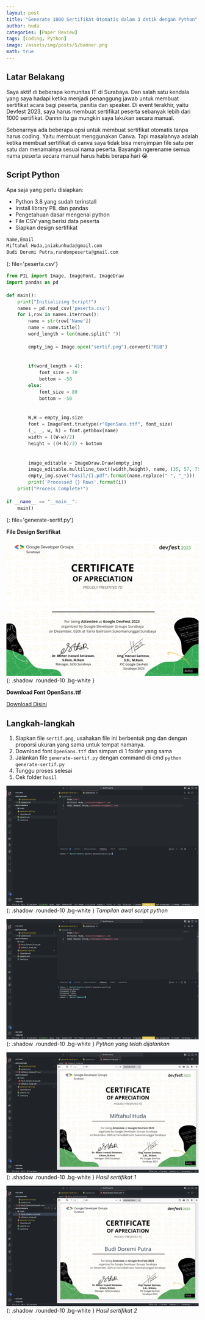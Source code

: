 ```yaml
---
layout: post
title: "Generate 1000 Sertifikat Otomatis dalam 3 detik dengan Python"
author: huda
categories: [Paper Review]
tags: [Coding, Python]
image: /assets/img/posts/5/banner.png
math: true
---
```

## Latar Belakang

Saya aktif di beberapa komunitas IT di Surabaya. Dan salah satu kendala yang saya hadapi ketika menjadi penanggung jawab untuk membuat sertifikat acara bagi peserta, panitia dan speaker. Di event terakhir, yaitu Devfest 2023, saya harus membuat sertifikat peserta sebanyak lebih dari 1000 sertifikat. Dannn itu ga mungkin saya lakukan secara manual.

Sebenarnya ada beberapa opsi untuk membuat sertifikat otomatis tanpa harus coding. Yaitu membuat menggunakan Canva. Tapi masalahnya adalah ketika membuat sertifikat di canva saya tidak bisa menyimpan file satu per satu dan menamainya sesuai nama peserta. Bayangin ngerename semua nama peserta secara manual harus habis berapa hari 😭

## Script Python

Apa saja yang perlu disiapkan:
- Python 3.8 yang sudah terinstall
- Install library PIL dan pandas
- Pengetahuan dasar mengenai python
- File CSV yang berisi data peserta
- Siapkan design sertifikat
  

```python
Name,Email
Miftahul Huda,iniakunhuda@gmail.com
Budi Doremi Putra,randompeserta@gmail.com
```
{: file='peserta.csv'}



```python
from PIL import Image, ImageFont, ImageDraw
import pandas as pd

def main():
    print("Initializing Script!")
    names = pd.read_csv('peserta.csv')
    for i,row in names.iterrows():
        name = str(row['Name'])
        name = name.title()
        word_length = len(name.split(" "))

        empty_img = Image.open("sertif.png").convert("RGB")


        if(word_length > 4):
            font_size = 70
            bottom = -50
        else:
            font_size = 80
            bottom = -50


        W,H = empty_img.size 
        font = ImageFont.truetype(r"OpenSans.ttf", font_size)
        (_, _, w, h) = font.getbbox(name)
        width = ((W-w)/2)
        height = ((H-h)/2) + bottom


        image_editable = ImageDraw.Draw(empty_img)
        image_editable.multiline_text((width,height), name, (35, 57, 75), font=font)
        empty_img.save("hasil/{}.pdf".format(name.replace(" ", "_")))
        print('Processed {} Rows'.format(i))
    print("Process Complete!")

if __name__ == "__main__":
    main()
```
{: file='generate-sertif.py'}


**File Design Sertifikat**

![Design Sertif](/assets/img/posts/5/sertif.png){: .shadow .rounded-10 .bg-white }


**Download Font OpenSans.ttf**

<a href="/assets/img/posts/5/OpenSans.ttf">Download Disini</a>


## Langkah-langkah
1. Siapkan file `sertif.png`, usahakan file ini berbentuk png dan dengan proporsi ukuran yang sama untuk tempat namanya.
2. Download font `OpenSans.ttf` dan simpan di 1 folder yang sama
3. Jalankan file `generate-sertif.py` dengan command di cmd `python generate-sertif.py`
4. Tunggu proses selesai
5. Cek folder `hasil`


![](/assets/img/posts/5/ss1.png){: .shadow .rounded-10 .bg-white }
<em>Tampilan awal script python</em>


![](/assets/img/posts/5/ss2.png){: .shadow .rounded-10 .bg-white }
<em>Python yang telah dijalankan</em>


![](/assets/img/posts/5/ss3.png){: .shadow .rounded-10 .bg-white }
<em>Hasil sertifikat 1</em>


![](/assets/img/posts/5/ss4.png){: .shadow .rounded-10 .bg-white }
<em>Hasil sertifikat 2</em>